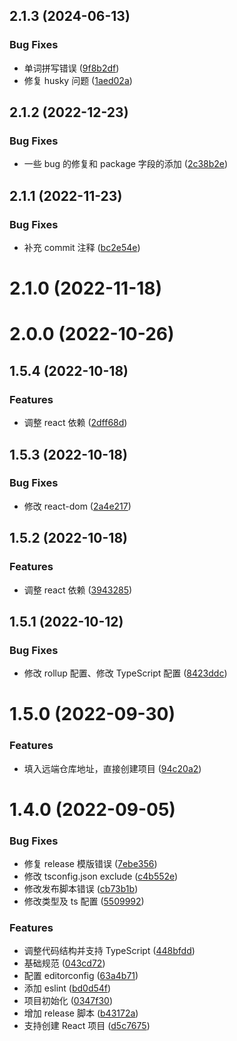 ## 2.1.3 (2024-06-13)


### Bug Fixes

* 单词拼写错误 ([9f8b2df](https://github.com/DaphnisLi/d-base-cli/commit/9f8b2dfbe246a7652faa37db264d923778e7b991))
* 修复 husky 问题 ([1aed02a](https://github.com/DaphnisLi/d-base-cli/commit/1aed02a3cdcbbaa62a5a0e5003c48d3a4f543d97))



## 2.1.2 (2022-12-23)


### Bug Fixes

* 一些 bug 的修复和 package 字段的添加 ([2c38b2e](https://github.com/DaphnisLi/d-base-cli/commit/2c38b2e9fa03d69ce05cfadd7931117b9deaabb1))



## 2.1.1 (2022-11-23)


### Bug Fixes

* 补充 commit 注释 ([bc2e54e](https://github.com/DaphnisLi/d-base-cli/commit/bc2e54ee132027b1afb040e565c825031969477e))



# 2.1.0 (2022-11-18)



# 2.0.0 (2022-10-26)



## 1.5.4 (2022-10-18)


### Features

* 调整 react 依赖 ([2dff68d](https://github.com/DaphnisLi/d-base-cli/commit/2dff68d541ab7a482b57ed94bb64862adfffd61e))



## 1.5.3 (2022-10-18)


### Bug Fixes

* 修改 react-dom ([2a4e217](https://github.com/DaphnisLi/d-base-cli/commit/2a4e217fc51209e659794e784473fcbfb7ac3ade))



## 1.5.2 (2022-10-18)


### Features

* 调整 react 依赖 ([3943285](https://github.com/DaphnisLi/d-base-cli/commit/3943285bc57d4284c74402bce489ad8448c64bc3))



## 1.5.1 (2022-10-12)


### Bug Fixes

* 修改 rollup 配置、修改 TypeScript 配置 ([8423ddc](https://github.com/DaphnisLi/d-base-cli/commit/8423ddcc523d377e8c153f2b43650d352dead03b))



# 1.5.0 (2022-09-30)


### Features

* 填入远端仓库地址，直接创建项目 ([94c20a2](https://github.com/DaphnisLi/d-base-cli/commit/94c20a28bf1e32fba504e46047ef2560c3c0fc6e))



# 1.4.0 (2022-09-05)


### Bug Fixes

* 修复 release 模版错误 ([7ebe356](https://github.com/DaphnisLi/d-base-cli/commit/7ebe35640f8ba9a6091cba070d921c059d3d7d97))
* 修改 tsconfig.json exclude ([c4b552e](https://github.com/DaphnisLi/d-base-cli/commit/c4b552efae583ffc303e7ddaad46716f2cefd54c))
* 修改发布脚本错误 ([cb73b1b](https://github.com/DaphnisLi/d-base-cli/commit/cb73b1b44b0d4950f853c8e325b268fd66d5b439))
* 修改类型及 ts 配置 ([5509992](https://github.com/DaphnisLi/d-base-cli/commit/5509992283f83e70bac46c59777c8b25ffae1079))


### Features

* 调整代码结构并支持 TypeScript ([448bfdd](https://github.com/DaphnisLi/d-base-cli/commit/448bfdd1b5e2a0d08b64025f3e611306b147934c))
* 基础规范 ([043cd72](https://github.com/DaphnisLi/d-base-cli/commit/043cd72ce284cd5c63dc83a1c0e0fd5d6718ab6e))
* 配置 editorconfig ([63a4b71](https://github.com/DaphnisLi/d-base-cli/commit/63a4b71864e8c37e55e679a752d60feee7eb2a53))
* 添加 eslint ([bd0d54f](https://github.com/DaphnisLi/d-base-cli/commit/bd0d54fe33809036a5926ad75e2065dd7c46fadd))
* 项目初始化 ([0347f30](https://github.com/DaphnisLi/d-base-cli/commit/0347f307bdc07d414049fafe2c331de53bfa0178))
* 增加 release 脚本 ([b43172a](https://github.com/DaphnisLi/d-base-cli/commit/b43172ad17c6b23a891dcc9cc3e314406c217f44))
* 支持创建 React 项目 ([d5c7675](https://github.com/DaphnisLi/d-base-cli/commit/d5c76758dbc8f7a167366f30cf82c2a56d917861))



